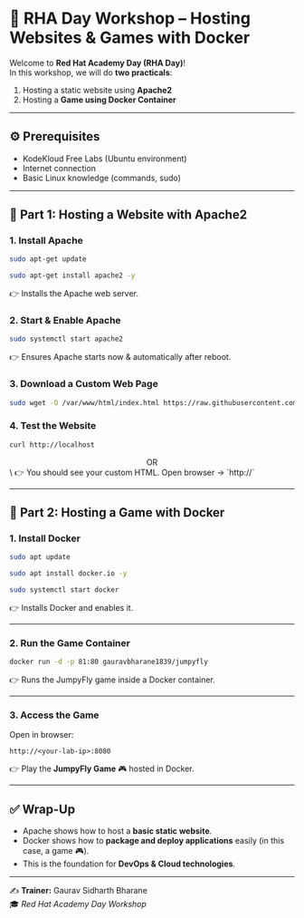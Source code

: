 # 🚀 RHA Day Workshop – Hosting Websites & Games with Docker

Welcome to **Red Hat Academy Day (RHA Day)**!  
In this workshop, we will do **two practicals**:  

1. Hosting a static website using **Apache2**  
2. Hosting a **Game using Docker Container**

---

## ⚙️ Prerequisites
- KodeKloud Free Labs (Ubuntu environment)  
- Internet connection  
- Basic Linux knowledge (commands, sudo)  

---

## 📝 Part 1: Hosting a Website with Apache2

### 1. Install Apache
```bash
sudo apt-get update

```
```bash
sudo apt-get install apache2 -y
```
👉 Installs the Apache web server.  

### 2. Start & Enable Apache
```bash
sudo systemctl start apache2
```
👉 Ensures Apache starts now & automatically after reboot.  

### 3. Download a Custom Web Page
```bash
sudo wget -O /var/www/html/index.html https://raw.githubusercontent.com/Gauravbharane/RHA-DAY/refs/heads/main/index.html
```


### 4. Test the Website
```bash
curl http://localhost
```
<center>OR </center>\
👉 You should see your custom HTML.  
Open browser → `http://<your-lab-ip>`  

---

## 📝 Part 2: Hosting a Game with Docker

### 1. Install Docker
```bash
sudo apt update
```
```bash
sudo apt install docker.io -y
```
```bash
sudo systemctl start docker
```

👉 Installs Docker and enables it.  

---

### 2. Run the Game Container
```bash
docker run -d -p 81:80 gauravbharane1839/jumpyfly
```
👉 Runs the JumpyFly game inside a Docker container.  

---

### 3. Access the Game
Open in browser:  
```
http://<your-lab-ip>:8080
```
👉 Play the **JumpyFly Game** 🎮 hosted in Docker.  

---

## ✅ Wrap-Up
- Apache shows how to host a **basic static website**.  
- Docker shows how to **package and deploy applications** easily (in this case, a game 🎮).  
- This is the foundation for **DevOps & Cloud technologies**.  

---

✍️ **Trainer:** Gaurav Sidharth Bharane  
🎓 *Red Hat Academy Day Workshop*  
